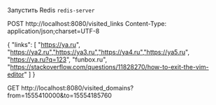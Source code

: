 Запустить Redis `redis-server`


POST http://localhost:8080/visited_links
Content-Type: application/json;charset=UTF-8

{   "links": [   "https://ya.ru",  "https://ya2.ru","https://ya3.ru","https://ya4.ru","https://ya5.ru", "https://ya.ru?q=123",   "funbox.ru",   "https://stackoverflow.com/questions/11828270/how-to-exit-the-vim-editor"   ] }

GET http://localhost:8080/visited_domains?from=1555410000&to=15554185760
